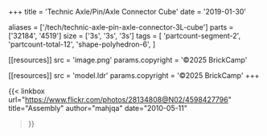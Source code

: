 +++
title = 'Technic Axle/Pin/Axle Connector Cube'
date  = '2019-01-30'

aliases = ['/tech/technic-axle-pin-axle-connector-3L-cube']
parts = ['32184', '4519']
size  = ['3s', '3s', '3s']
tags  = [
  'partcount-segment-2',
  'partcount-total-12',
  'shape-polyhedron-6',
]

[[resources]]
src              = 'image.png'
params.copyright = '©2025 BrickCamp'

[[resources]]
src              = 'model.ldr'
params.copyright = '©2025 BrickCamp'
+++

{{< linkbox
    url="https://www.flickr.com/photos/28134808@N02/4598427796"
    title="Assembly"
    author="mahjqa"
    date="2010-05-11"
>}}
